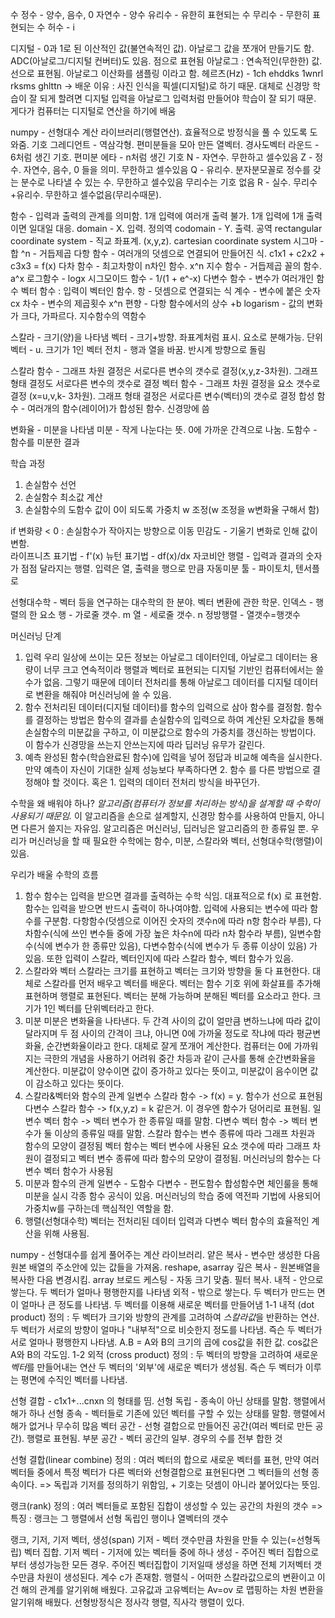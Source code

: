 수
정수 - 양수, 음수, 0
자연수 - 양수
유리수 - 유한히 표현되는 수
무리수 - 무한히 표현되는 수
허수 - i

디지털 - 0과 1로 된 이산적인 값(불연속적인 값). 아날로그 값을 쪼개어 만들기도 함. ADC(아날로그/디지털 컨버터)도 있음. 점으로 표현됨
아날로그 : 연속적인(무한한) 값. 선으로 표현됨. 아날로그 이산화를 샘플링 이라고 함. 
헤르츠(Hz) - 1ch ehddks 1wnrl rksms ghlttn
-> 배운 이유 : 사진 인식을 픽셀(디지털)로 하기 때문. 대체로 신경망 학습이 잘 되게 할려면 디지털 입력을 아날로그 입력처럼 만들어야 학습이 잘 되기 때문. 게다가 컴퓨터는 디지털로 연산을 하기에 배움

numpy - 선형대수 계산 라이브러리(행렬연산). 효율적으로 방정식을 풀 수 있도록 도와줌.
기호
그레디언트 - 역삼각형. 편미분들을 모아 만든 열벡터. 경사도벡터
라운드 - 6처럼 생긴 기호. 편미분
에타 - n처럼 생긴 기호
N - 자연수. 무한하고 셀수있음
Z - 정수. 자연수, 음수, 0 들을 의미. 무한하고 셀수있음
Q - 유리수. 분자분모꼴로 정수를 갖는 분수로 나타낼 수 있는 수. 무한하고 셀수있음
무리수는 기호 없음
R - 실수. 무리수+유리수. 무한하고 셀수없음(무리수때문). 

함수 - 입력과 출력의 관계를 의미함. 1개 입력에 여러개 출력 불가. 1개 입력에 1개 출력이면 일대일 대응.
domain - X. 입력. 정의역
codomain - Y. 출력. 공역
rectangular coordinate system - 직교 좌표계. (x,y,z). cartesian coordinate system
시그마 - 합
^n - 거듭제곱
다항 함수 - 여러개의 덧셈으로 연결되어 만들어진 식. c1x1 + c2x2 + c3x3 = f(x)
다차 함수 - 최고차항이 n차인 함수. x^n
지수 함수 - 거듭제곱 꼴의 함수.  a^x
로그함수 - logx
시그모이드 함수 - 1/(1 + e^-x)
다변수 함수 - 변수가 여러개인 함수
벡터 함수 : 입력이 벡터인 함수.
항 - 덧셈으로 연결되는 식
계수 - 변수에 붙은 숫자 cx
차수 - 변수의 제곱횟수 x^n
편향 - 다항 함수에서의 상수 +b
logarism - 값의 변화가 크다, 가파르다. 지수함수의 역함수

스칼라 - 크기(양)을 나타냄
벡터 - 크기+방향. 좌표계처럼 표시. 요소로 분해가능. 
단위 벡터 - u. 크기가 1인 벡터
전치 - 행과 열을 바꿈. 반시계 방향으로 돌림

스칼라 함수 - 그래프 차원 결정은 서로다른 변수의 갯수로 결정(x,y,z-3차원). 그래프 형태 결정도 서로다른 변수의 갯수로 결정
벡터 함수 -   그래프 차원 결정을 요소 갯수로 결정 (x=u,v,k- 3차원). 그래프 형태 결정은 서로다른 변수(벡터)의 갯수로 결정
합성 함수 - 여러개의 함수(레이어)가 합성된 함수. 신경망에 씀

변화율 - 미분을 나타냄
미분 - 작게 나눈다는 뜻. 0에 가까운 간격으로 나눔.
도함수 - 함수를 미분한 결과

학습 과정
1. 손실함수 선언
2. 손실함수 최소값 계산
3. 손실함수의 도함수 값이 0이 되도록 가중치 w 조정(w 조정을 w변화율 구해서 함)

if  변화량 < 0 : 손실함수가 작아지는 방향으로 이동
민감도 - 기울기 변화로 인해 값이 변함.  
라이프니츠 표기법 - f'(x)
뉴턴 표기법 - df(x)/dx
자코비안 행렬 - 입력과 결과의 숫자가 점점 달라지는 행렬. 입력은 열, 출력을 행으로 만큼
자동미분 툴 - 파이토치, 텐서플로

선형대수학 - 벡터 등을 연구하는 대수학의 한 분야. 벡터 변환에 관한 학문. 
인덱스 - 행렬의 한 요소
행 - 가로줄 갯수. m
열 - 세로줄 갯수. n
정방행렬 - 열갯수=행갯수

머신러닝 단계
1. 입력
    우리 일상에 쓰이는 모든 정보는 아날로그 데이터인데, 아날로그 데이터는 용량이 너무 크고 연속적이라 행렬과 벡터로 표현되는 디지털 기반인 컴퓨터에서는 쓸 수가 없음. 그렇기 때문에 데이터 전처리를 통해 아날로그 데이터를 디지털 데이터로 변환을 해줘야 머신러닝에 쓸 수 있음.
2. 함수
    전처리된 데이터(디지털 데이터)를 함수의 입력으로 삼아 함수를 결정함. 함수를 결정하는 방법은 함수의 결과를 손실함수의 입력으로 하여 계산된 오차값을 통해 손실함수의 미분값을 구하고, 이 미분값으로 함수의 가중치를 갱신하는 방법이다. 이 함수가 신경망을 쓰는지 안쓰는지에 따라 딥러닝 유무가 갈린다.
3. 예측
    완성된 함수(학습완료된 함수)에 입력을 넣어 정답과 비교해 예측을 실시한다. 만약 예측이 자신이 기대한 실제 성능보다 부족하다면 2. 함수 를 다른 방법으로 결정해야 할 것이다. 혹은 1. 입력의 데이터 전처리 방식을 바꾸던가.

수학을 왜 배워야 하나?
*알고리즘(컴퓨터가 정보를 처리하는 방식)을 설계할 때 수학이 사용되기 때문임.*
이 알고리즘을 손으로 설계할지, 신경망 함수를 사용하여 만들지, 아니면 다른거 쓸지는 자유임. 알고리즘은 머신러닝, 딥러닝은 알고리즘의 한 종류일 뿐. 우리가 머신러닝을 할 때 필요한 수학에는 함수, 미분, 스칼라와 벡터, 선형대수학(행렬)이 있음.

우리가 배울 수학의 흐름
1. 함수
    함수는 입력을 받으면 결과를 출력하는 수학 식임. 대표적으로 f(x) 로 표현함. 함수는 입력을 받으면 반드시 출력이 하나여야함. 입력에 사용되는 변수에 따라 함수를 구분함. 다항함수(덧셈으로 이어진 숫자의 갯수n에 따라 n항 함수라 부름), 다차함수(식에 쓰인 변수들 중에 가장 높은 차수n에 따라 n차 함수라 부름), 일변수함수(식에 변수가 한 종류만 있음), 다변수함수(식에 변수가 두 종류 이상이 있음) 가 있음. 또한 입력이 스칼라, 벡터인지에 따라 스칼라 함수, 벡터 함수가 있음.
2. 스칼라와 벡터
    스칼라는 크기를 표현하고 벡터는 크기와 방향을 둘 다 표현한다. 대체로 스칼라를 먼저 배우고 벡터를 배운다. 벡터는 함수 기호 위에 화살표를 추가해 표현하며 행렬로 표현된다. 벡터는 분해 가능하며 분해된 벡터를 요소라고 한다. 크기가 1인 벡터를 단위벡터라고 한다.
3. 미분
    미분은 변화율을 나타낸다. 두 간격 사이의 값이 얼만큼 변하느냐에 따라 값이 달라지며 두 점 사이의 간격이 크냐, 아니면 0에 가까울 정도로 작냐에 따라 평균변화율, 순간변화율이라고 한다. 대체로 잘게 쪼개어 계산한다. 컴퓨터는 0에 가까워지는 극한의 개념을 사용하기 어려워 중간 차등과 같이 근사를 통해 순간변화율을 계산한다. 미분값이 양수이면 값이 증가하고 있다는 뜻이고, 미분값이 음수이면 값이 감소하고 있다는 뜻이다.
4. 스칼라&벡터와 함수의 관계
    일변수 스칼라 함수 -> f(x) = y. 함수가 선으로 표현됨
    다변수 스칼라 함수 -> f(x,y,z) = k 같은거. 이 경우엔 함수가 덩어리로 표현됨.
    일변수 벡터 함수 -> 벡터 변수가 한 종류일 때를 말함. 
    다변수 벡터 함수 -> 벡터 변수가 둘 이상의 종류일 때를 말함.
    스칼라 함수는 변수 종류에 따라 그래프 차원과 함수의 모양이 결정됨
    벡터 함수는 벡터 변수에 사용된 요소 갯수에 따라 그래프 차원이 결정되고 벡터 변수 종류에 따라 함수의 모양이 결정됨.
    머신러닝의 함수는 다변수 벡터 함수가 사용됨
5. 미분과 함수의 관계
    일변수 - 도함수
    다변수 - 편도함수
    합성함수면 체인룰을 통해 미분을 실시
    각종 함수 공식이 있음. 
    머신러닝의 학습 중에 역전파 기법에 사용되어 가중치w를 구하는데 핵심적인 역할을 함.
6. 행렬(선형대수학)
    벡터는 전처리된 데이터 입력과 다변수 벡터 함수의 효율적인 계산을 위해 사용됨. 


numpy - 선형대수를 쉽게 풀어주는 계산 라이브러리.
얕은 복사 - 변수만 생성한 다음 원본 배열의 주소안에 있는 값들을 가져옴. reshape, asarray
깊은 복사 - 원본배열을 복사한 다음 변경시킴. array
브로드 케스팅 - 자동 크기 맞춤. 필터 복사.
내적 - 안으로 쌓는다. 두 벡터가 얼마나 평행한지를 나타냄
외적 - 밖으로 쌓는다. 두 벡터가 만드는 면이 얼마나 큰 정도를 나타냄. 두 벡터를 이용해 새로운 벡터를 만들어냄
1-1 내적 (dot product)
    정의 : 두 벡터가 크기와 방향의 관계를 고려하여 *스칼라값*을 반환하는 연산.
    두 벡터가 서로의 방향이 얼마나 "내부적"으로 비슷한지 정도를 나타냄. 즉슨 두 벡터가 서로 얼마나 평행한지 나타냄. 
    A.B = A와 B의 크기의 곱에 cos값을 취한 값. cos값은 A와 B의 각도임. 
1-2 외적 (cross product)
    정의 : 두 벡터의 방향을 고려하여 새로운 *벡터*를 만들어내는 연산
    두 벡터의 '외부'에 새로운 벡터가 생성됨. 즉슨 두 벡터가 이루는 평면에 수직인 벡터를 나타냄.

선형 결합 - c1x1+...cnxn 의 형태를 띰.
선형 독립 - 종속이 아닌 상태를 말함. 행렬에서 해가 하나
선형 종속 - 벡터들로 기존에 있던 벡터를 구할 수 있는 상태를 말함. 행렬에서 해가 없거나 무수히 많음
벡터 공간 - 선형 결합으로 만들어진 공간(여러 벡터로 만든 공간). 행렬로 표현됨.
부분 공간 - 벡터 공간의 일부. 경우의 수를 전부 합한 것

선형 결합(linear combine)
    정의 : 여러 벡터의 합으로 새로운 벡터를 표현, 만약 여러 벡터들 중에서 특정 벡터가 다른 벡터와 선형결합으로 표현된다면 그 벡터들의 선형 종속이다.
    => 독립과 기저를 정의하기 위함임, + 기호는 덧셈이 아니라 붙어있다는 뜻임.

랭크(rank)
    정의 : 여러 벡터들로 포함된 집합이 생성할 수 있는 공간의 차원의 갯수
    =>특징 : 랭크는 그 행렬에서 선형 독립인 행이나 열벡터의 갯수

랭크, 기저, 기저 벡터, 생성(span)
기저 - 벡터 갯수만큼 차원을 만들 수 있는(=선형독립) 벡터 집합.
기저 벡터 - 기저에 있는 벡터들 중에 하나
생성 - 주어진 벡터 집합으로부터 생성가능한 모든 경우. 주어진 벡터집합이 기저일때 생성을 하면 전체 기저벡터 갯수만큼 차원이 생성된다. 계수 c가 존재함.
행렬식 - 어떠한 스칼라값으로의 변환이고 이건 해의 관계를 알기위해 배웠다.
고유값과 고유벡터는 Av=ov 로 맵핑하는 차원 변환을 알기위해 배웠다.
선형방정식은 정사각 행렬, 직사각 행렬이 있다.